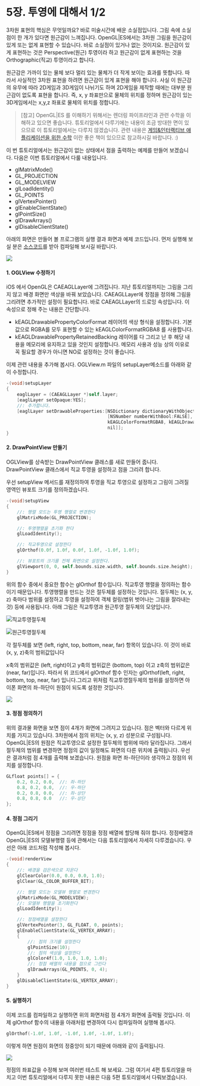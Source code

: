 # 5장. 투영에 대해서 1/2

3차원 표현의 핵심은 무엇일까요? 바로 미술시간에 배운 소실점입니다. 그림 속에 소실점이 한 개가 있다면 원근감이 느껴집니다. OpenGL\|ES에서는 3차원 그림을 원근감이 있게 또는 없게 표현할 수 있습니다. 바로 소실점이 있거나 없는 것이지요. 원근감이 있게 표현하는 것은 Perspective\(원근\) 투영이라 하고 원근감이 없게 표현하는 것을 Orthographic\(직교\) 투영이라고 합니다.

원근감은 가까이 있는 물체 보다 멀리 있는 물체가 더 작게 보이는 효과를 뜻합니다. 따라서 사실적인 3차원 표현을 하려면 원근감이 있게 표현을 해야 합니다. 사실 이 원근감의 유무에 따라 2D게임과 3D게임이 나뉘기도 하며 2D게임을 제작할 때에는 대부분 원근감이 없도록 표현을 합니다. 즉, x, y 좌표만으로 물체의 위치를 정하며 원근감이 있는 3D게임에서는 x,y,z 좌표로 물체의 위치를 정합니다.

> \[참고\] OpenGL\|ES 를 이해하기 위해서는 렌더링 파이프라인과 관련 수학을 이해하고 있으면 좋습니다. 튜토리얼에서 다루기에는 내용이 조금 방대한 면이 있으므로 이 튜토리얼에서는 다루지 않겠습니다. 관련 내용은 [게임&인터랙티브 애플리케이션을 위한 수학](http://www.yes24.com/24/Goods/2807319?Acode=101) 이란 좋은 책이 있으므로 참고하시길 바랍니다. :\)

이 번 튜토리얼에서는 원근감이 없는 상태에서 점을 출력하는 예제를 만들어 보겠습니다. 다음은 이번 튜토리얼에서 다룰 내용입니다.

* glMatrixMode\(\)
* GL\_PROJECTION
* GL\_MODELVIEW
* glLoadIdentity\(\)
* GL\_POINTS
* glVertexPointer\(\)
* glEnableClientState\(\)
* glPointSize\(\)
* glDrawArrays\(\)
* glDisableClientState\(\)

아래의 화면은 만들어 볼 프로그램의 실행 결과 화면과 예제 코드입니다. 먼저 실행해 보실 분은 [소스코드](https://skyfe79.gitbooks.io/ios-opengles-tutorial/content/ch4/Tutorial04.zip)를 받아 컴파일해 보시길 바랍니다.

![](../../.gitbook/assets/tut01.png)

#### 1. OGLView 수정하기 <a id="1-oglview-%EC%88%98%EC%A0%95%ED%95%98%EA%B8%B0"></a>

iOS 에서 OpenGL은 CAEAGLLayer에 그려집니다. 지난 튜토리얼까지는 그림을 그리지 않고 배경 화면만 색상을 바꿔 보았습니다. CAEAGLLayer에 정점을 정의해 그림을 그리려면 추가적인 설정이 필요합니다. 바로 CAEAGLLayer의 드로잉 속성입니다. 이 속성으로 정해 주는 내용은 간단합니다.

* kEAGLDrawablePropertyColorFormat 레이어의 색상 형식을 설정합니다. 기본값으로 RGBA를 모두 표현할 수 있는 kEAGLColorFormatRGBA8 를 사용합니다.
* kEAGLDrawablePropertyRetainedBacking 레이어를 다 그리고 난 후 해당 내용을 메모리에 유지하고 있을 것인지 설정합니다. 메모리 사용과 성능 상의 이유로 꼭 필요할 경우가 아니면 NO로 설정하는 것이 좋습니다.

이제 관련 내용을 추가해 봅시다. OGLView.m 파일의 setupLayer메소드를 아래와 같이 수정합니다.

```objectivec
-(void)setupLayer
{
    eaglLayer = (CAEAGLLayer *)self.layer;
    [eaglLayer setOpaque:YES];
    //: 추가합니다. 
    [eaglLayer setDrawableProperties:[NSDictionary dictionaryWithObjectsAndKeys:
                                      [NSNumber numberWithBool:FALSE], kEAGLDrawablePropertyRetainedBacking,
                                      kEAGLColorFormatRGBA8, kEAGLDrawablePropertyColorFormat,
                                      nil]];
}
```

#### 2. DrawPointView 만들기 <a id="2-drawpointview-%EB%A7%8C%EB%93%A4%EA%B8%B0"></a>

OGLView를 상속받는 DrawPointView 클래스를 새로 만들어 줍니다. DrawPointView 클래스에서 직교 투영을 설정하고 점을 그리려 합니다.

우선 setupView 메서드를 재정의하여 투영을 직교 투영으로 설정하고 그림이 그려질 영역인 뷰포트 크기를 정의하겠습니다.

```objectivec
-(void)setupView
{
    //: 행렬 모드는 투영 행렬로 변경한다
    glMatrixMode(GL_PROJECTION);

    //: 투영행렬을 초기화 한다
    glLoadIdentity();

    //: 직교투영으로 설정한다
    glOrthof(0.0f, 1.0f, 0.0f, 1.0f, -1.0f, 1.0f);

    //: 뷰포트의 크기를 전체 화면으로 설정한다.
    glViewport(0, 0, self.bounds.size.width, self.bounds.size.height);
}
```

위의 함수 중에서 중요한 함수는 glOrthof 함수입니다. 직교투영 행렬을 정의하는 함수이기 때문입니다. 투영행렬을 만드는 것은 절두체를 설정하는 것입니다. 절두체는 \(x, y, z\) 축마다 범위를 설정하고 투영을 설정하여 객체 컬링\(범위 벗어나는 그림을 잘라내는 것\) 등에 사용됩니다. 아래 그림은 직교투영과 원근투영 절두체의 모양입니다.

![&#xC9C1;&#xAD50;&#xD22C;&#xC601;&#xC808;&#xB450;&#xCCB4;](../../.gitbook/assets/ortho.gif)

![&#xC6D0;&#xADFC;&#xD22C;&#xC601;&#xC808;&#xB450;&#xCCB4;](../../.gitbook/assets/perspective.png)

각 절두체를 보면 \(left, right, top, bottom, near, far\) 항목이 있습니다. 이 것이 바로 \(x, y, z\)축의 범위값입니다

x축의 범위값은 \(left, right\)이고 y축의 범위값은 \(bottom, top\) 이고 z축의 범위값은 \(near, far\)입니다. 따라서 위 코드에서 glOrthof 함수 인자는 glOrthof\(left, right, bottom, top, near, far\) 입니다.그리고 위처럼 직교투영절두체의 범위를 설정하면 아이폰 화면의 좌-하단이 원점이 되도록 설정한 것입니다.

![](../../.gitbook/assets/tut02.png)

#### 3. 정점 정의하기 <a id="3-%EC%A0%95%EC%A0%90-%EC%A0%95%EC%9D%98%ED%95%98%EA%B8%B0"></a>

위의 결과물 화면을 보면 점이 4개가 화면에 그려지고 있습니다. 점은 벡터와 다르게 위치를 가지고 있습니다. 3차원에서 점의 위치는 \(x, y, z\) 성분으로 구성됩니다. OpenGL\|ES의 원점은 직교투영으로 설정한 절두체의 범위에 따라 달라집니다. 그래서 절두체의 범위를 변경하면 정점의 값이 일정해도 화면의 다른 위치에 출력됩니다. 우선은 결과처럼 점 4개를 출력해 보겠습니다. 원점을 화면 좌-하단이라 생각하고 정점의 위치를 설정합니다.

```objectivec
GLfloat points[] = {
    0.2, 0.2, 0.0,  //: 좌-하단
    0.8, 0.2, 0.0,  //: 우-하단
    0.2, 0.8, 0.0,  //: 좌-상단
    0.8, 0.8, 0.0   //: 우-상단
};
```

#### 4. 정점 그리기 <a id="4-%EC%A0%95%EC%A0%90-%EA%B7%B8%EB%A6%AC%EA%B8%B0"></a>

OpenGL\|ES에서 정점을 그리려면 정점을 정점 배열에 할당해 줘야 합니다. 정점배열과 OpenGL\|ES의 모델뷰행렬 등에 관해서는 다음 튜토리얼에서 자세히 다루겠습니다. 우선은 아래 코드처럼 작성해 봅시다.

```objectivec
-(void)renderView
{
    //: 배경을 검은색으로 지운다
    glClearColor(0.0, 0.0, 0.0, 1.0);
    glClear(GL_COLOR_BUFFER_BIT);

    //: 행렬 모드는 모델뷰 행렬로 변경한다
    glMatrixMode(GL_MODELVIEW);
    //: 모델뷰 행렬을 초기화한다
    glLoadIdentity();

    //: 정점배열을 설정한다
    glVertexPointer(3, GL_FLOAT, 0, points);
    glEnableClientState(GL_VERTEX_ARRAY);
    {
        //: 점의 크기를 설정한다
        glPointSize(10);
        //: 점의 색상을 설정한다
        glColor4f(1.0, 1.0, 1.0, 1.0);
        //: 정점 배열의 내용을 점으로 그린다
        glDrawArrays(GL_POINTS, 0, 4);
    }
    glDisableClientState(GL_VERTEX_ARRAY);
}
```

#### 5. 실행하기 <a id="5-%EC%8B%A4%ED%96%89%ED%95%98%EA%B8%B0"></a>

이제 코드를 컴파일하고 실행하면 위의 화면처럼 점 4개가 화면에 출력될 것입니다. 이제 glOrthof 함수의 내용을 아래처럼 변경하여 다시 컴파일하여 실행해 봅시다.

```objectivec
glOrthof(-1.0f, 1.0f, -1.0f, 1.0f, -1.0f, 1.0f);
```

이렇게 하면 원점이 화면의 정중앙이 되기 때문에 아래와 같이 출력됩니다.

![](../../.gitbook/assets/tut03%20%281%29.png)

정점의 좌표값을 수정해 보며 여러번 테스트 해 보세요. 그럼 여기서 4편 튜토리얼을 마치고 이번 튜토리얼에서 다루지 못한 내용은 다음 5편 튜토리얼에서 다뤄보겠습니다.

